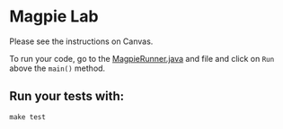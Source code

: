 # Magpie Lab

Please see the instructions on Canvas.

To run your code, go to the [MagpieRunner.java](src/main/java/MagpieRunner.java) and file and click on `Run` above the `main()` method.

## Run your tests with:
```shell script
make test
```
